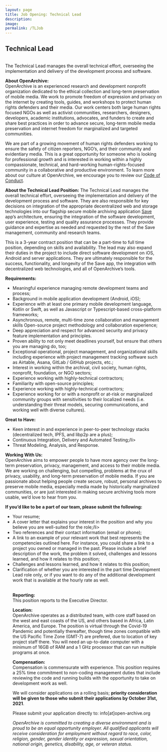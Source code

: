 ```yaml
---
layout: page
title: Job Opening: Technical Lead 
description:  
image: 
permalink: /TLJob
---
```


<div style="width: 100%; text-align: left;">
<p><h2>Technical Lead</h2></p>
<br>The Technical Lead manages the overall technical effort, overseeing the implementation and delivery of the development process and software.</p>
 <p><b>About OpenArchive:</b>
<br>OpenArchive is an experienced research and development nonprofit organization dedicated to the ethical collection and long-term preservation of mobile media. We work to promote freedom of expression and privacy on the internet by creating tools, guides, and workshops to protect human rights defenders and their media. Our work centers both large human rights focused NGOs as well as activist communities, researchers, designers, developers, academic institutions, advocates, and funders to create and share best practices in order to advance secure, long-term mobile media preservation and internet freedom for marginalized and targeted communities.
  <p>We are part of a growing movement of human rights defenders working to ensure the safety of citizen reporters, NGO’s, and their community and evidentiary media. This is a great opportunity for someone who is looking for professional growth and is interested in working within a highly compassionate, technical, and hard-working human-rights-focused community in a collaborative and productive environment. To learn more about our culture at OpenArchive, we encourage you to review our <a href="https://openarchive.github.io/Code-of-Conduct/" target="_blank">Code of Conduct</a>.</p>
    
<p><b>About the Technical Lead Position:</b>
The Technical Lead manages the overall technical effort, overseeing the implementation and delivery of the development process and software. They are also responsible for key decisions on integration of the appropriate decentralized web and storage technologies into our flagship secure mobile archiving application  <a href="https://open-archive.org/save/" target="_blank"> <span class="appName">Save</span></a> app’s architecture, ensuring the integration of the software development, user experience, testing and quality assurance processes. They provide guidance and expertise as needed and requested by the rest of the Save management, community and research teams.</p>
<p>This is a 3-year contract position that can be a part-time to full time position, depending on skills and availability. The lead may also expand their duties in the project to include direct software development on iOS, Android and server applications. They are ultimately responsible for the success, functionality, and longevity of the <span class="appName">Save</span> app, the integration with decentralized web technologies, and all of OpenArchive’s tools.</p>

<p><b>Requirements:</b>
    <ul>

<li> Meaningful experience managing remote development teams and process;</li>
<li> Background in mobile application development (Android, iOS);</li>
<li> Experience with at least one primary mobile development language, Kotlin or Swift, as well as Javascript or Typescript-based cross-platform frameworks;</li>
<li> Asynchronous, remote, multi-time zone collaboration and management skills
Open-source project methodology and collaboration experience;
</li>
<li> Deep appreciation and respect for advanced security and privacy feature implementation and principles.</li>
<li> Proven ability to not only meet deadlines yourself, but ensure that others you are managing do, too;</li>
<li> Exceptional operational, project management, and organizational skills including experience with project management tracking software such as Airtable, Asana, GitLab / GitHub projects, etc.;</li>
<li> Interest in working within the archival, civil society, human rights, nonprofit, foundation, or NGO sectors;</li>
<li> Experience working with highly-technical contractors;</li>
<li> Familiarity with open-source principles;</li>
<li> Experience working with highly-technical contractors;</li>
<li> Experience working for or with a nonprofit or at-risk or marginalized community groups with sensitivities to their localized needs (i.e. understanding their threat models, securing communications, and working well with diverse cultures).</li>

</ul>
</p>
<p><b>Great to Have:</b>
    <ul>

<li> Keen interest in and experience in peer-to-peer technology stacks (decentralized tech, IPFS, and libp2p are a plus);</li>
<li> Continuous Integration, Delivery and Automated Testing;/li>
<li> Threat Modeling, Analysis, and Response.</li>


</ul>
</p>
<p><b>Working With Us:</b>
<br>OpenArchive aims to empower people to have more agency over the long-term preservation, privacy, management, and access to their mobile media. We are working on challenging, but compelling, problems at the crux of privacy, usability, and long-term preservation of mobile media. If you are passionate about helping people create secure, robust, personal archives to preserve mobile media, especially media made by historically marginalized communities, or are just interested in making secure archiving tools more usable, we’d love to hear from you.
</p>

<p><b>If you’d like to be a part of our team, please submit the following:</b>
 <ul>
   <li> Your resume;</li>
<li> A cover letter that explains your interest in the position and why you believe you are well-suited for the role;/li>
<li> Two references and their contact information (email or phone);</li>
<li> A link to an example of your relevant work that best represents the competencies outlined here. For instance, you could share a link to a project you owned or managed in the past. Please include a brief description of the work, the problem it solved, challenges and lessons learned, and how it relates to this position;</li>
   <li> Challenges and lessons learned, and how it relates to this position; </li>
<li> Clarification of whether you are interested in the part time Development Lead role only, or if you want to do any of the additional development work that is available at the hourly rate as well.</li>
 
<br>
 
<p><b>Reporting:</b>
  <br>This position reports to the Executive Director.</p>
  
  <p><b>Location:</b>
 <br> OpenArchive operates as a distributed team, with core staff based on the west and east coasts of the US, and others based in Africa, Latin America, and Europe. The position is virtual through the Covid-19 Pandemic and potentially thereafter, though time zones compatible with the US Pacific Time Zone (GMT-7) are prefered, due to location of key project staff there. You will need an up-to-date computer with a minimum of 16GB of RAM and a 1 GHz processor that can run multiple programs at once.

</p>

<p><b>Compensation:</b>
<br>Compensation is commensurate with experience. This position requires a 25% time commitment to non-coding management duties that include reviewing the code and running builds with the opportunity to take on development work as well.
  
  <p>We will consider applications on a rolling basis; <b>priority consideration will be given to those who submit their applications by October 31st, 2021</b>.
  <p>Please submit your application directly to: info[at]open-archive.org</p>
  
  <p><i>OpenArchive is committed to creating a diverse environment and is proud to be an equal opportunity employer. All qualified applicants will receive consideration for employment without regard to race, color, religion, gender, gender identity or expression, sexual orientation, national origin, genetics, disability, age, or veteran status.</i></p>



   

